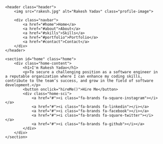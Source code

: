 <!DOCTYPE html>
<html lang="en">
<head>
    <meta charset="UTF-8">
    <meta name="viewport" content="width=device-width, initial-scale=1.0">
    <title>Portfolio - Rakesh Yadav</title>
    <link rel="stylesheet" href="https://cdnjs.cloudflare.com/ajax/libs/font-awesome/6.6.0/css/all.min.css">
    <link rel="stylesheet" href="portfolio.css">
</head>
<body>

    <header class="header">
        <img src="rakesh.jpg" alt="Rakesh Yadav" class="profile-image">

        <div class="navbar">
            <a href="#home">Home</a>
            <a href="#about">About</a>
            <a href="#skills">Skills</a>
            <a href="#portfolio">Portfolio</a>
            <a href="#contact">Contact</a>
        </div>
    </header>

    <section id="home" class="home">
        <div class="home-content">
            <h1>I'm Rakesh Yadav</h1>
            <p>To secure a challenging position as a software engineer in a reputable organization where I can enhance my coding skills, contribute to the team’s success, and grow in the field of software development.</p>
            <button onclick="hireMe()">Hire Me</button>
            <div class="home-sci">
                <a href="#"><i class="fa-brands fa-square-instagram"></i></a>
                <a href="#"><i class="fa-brands fa-linkedin"></i></a>
                <a href="#"><i class="fa-brands fa-facebook"></i></a>
                <a href="#"><i class="fa-brands fa-square-twitter"></i></a>
                <a href="#"><i class="fa-brands fa-github"></i></a>
            </div>
        </div>
    </section>

    
